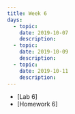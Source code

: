 ```yaml
---
title: Week 6
days:
  - topic: 
    date: 2019-10-07
    description: 
  - topic:
    date: 2019-10-09
    description: 
  - topic: 
    date: 2019-10-11
    description: 
---
```


- [Lab 6]
- [Homework 6]

